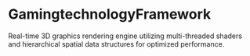 # GamingtechnologyFramework
Real-time 3D graphics rendering engine utilizing multi-threaded shaders and hierarchical spatial data structures for optimized performance.

